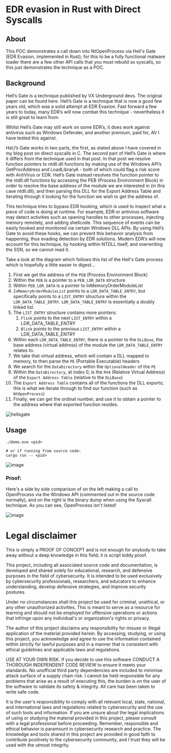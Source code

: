 # EDR evasion in Rust with Direct Syscalls

## About

This POC demonstrates a call down into NtOpenProcess via Hell's Gate (EDR Evasion, implemented in Rust); for this to be a fully functional malware loader there are
a few other API calls that you must rebuild as syscalls, so this just demonstrates the technique as a POC.


## Background

Hell’s Gate is a technique published by VX Underground devs. The original paper can be found here. Hell’s Gate is a technique that is now a good few years old, which was a solid attempt at EDR Evasion. Fast forward a few years to today, many EDR’s will now combat this technique - nevertheless it is still great to learn from. 

Whilst Hell’s Gate may still work on some EDR’s, it does work against antivirus such as Windows Defender, and another premium, paid for, AV I have tested this against.

Hel;l’s Gate works in two parts, the first, as stated above I have covered in my blog post on direct syscalls in C. The second part of Hell’s Gate is where it differs from the technique used in that post. In that post we resolve function pointers to ntdll.dll functions by making use of the Windows API’s GetProcAddress and LoadLibraryA - both of which could flag a risk score with AntiVirus or EDR. Hell’s Gate instead resolves the function pointer to the ntdll.dll functions by accessing the PEB (Process Environment Block) in order to resolve the base address of the module we are interested in (in this case ntdll.dll); and then parsing this DLL for the Export Address Table and iterating through it looking for the function we wish to get the address of.

This technique tries to bypass EDR hooking, which is used to inspect what a piece of code is doing at runtime. For example, EDR or antivirus software may detect activities such as opening handles to other processes, injecting memory remotely, and adding shellcode. This sequence of events can be easily hooked and monitored via certain Windows DLL APIs. By using Hell’s Gate to avoid these hooks, we can prevent this behavior analysis from happening, thus evading detection by EDR solutions. Modern EDR’s will now account for this technique, by hooking within NTDLL itself, and overwriting the SSN, so we cannot read it.

Take a look at the diagram which follows this list of the Hell's Gate process which is hopefully a little easier to digest...

1) First we get the address of the `PEB` (Process Environment Block)
2) Within the `PEB` is a pointer to a `PEB_LDR_DATA` structure
3) Within `PEB_LDR_DATA` is a pointer to InMemoryOrderModuleList
4) `InMemoryOrderModuleList` points to a `LDR_DATA_TABLE_ENTRY`, but specifically points to a `LIST_ENTRY` structure within the `LDR_DATA_TABLE_ENTRY`. `LDR_DATA_TABLE_ENTRY` is essentially a doubly linked list.
5) The `LIST_ENTRY` structure contains more pointers:
   1) `Flink` points to the next `LIST_ENTRY` within a LDR_DATA_TABLE_ENTRY
   2) `Blink` points to the previous `LIST_ENTRY` within a LDR_DATA_TABLE_ENTRY
6) Within each `LDR_DATA_TABLE_ENTRY`, there is a pointer to the `DLLBase`, the base address (virtual address) of the module the `LDR_DATA_TABLE_ENTRY` relates to.
7) We take that virtual address, which will contain a DLL mapped to memory, to then parse the `PE` (Portable Executable) headers
8) We search for the `DataDirectory` within the `OptionalHeader` of the `PE`
9) Within the `DataDirectory`, at index 0, is the `RVA` (Relative Virtual Address) of the `Export Address Table` (relative to the `DLLBase`)
10) The `Export Address Table` contains all of the functions the DLL exports; this is what we iterate through to find our function (such as `NtOpenProcess`)
11) Finally, we can get the ordinal number, and use it to obtain a pointer to the address where that exported function resides.

![hellsgate](https://github.com/0xflux/Rust-Hells-Gate/assets/49762827/c4a35cd5-24f6-4731-bff3-773bcd4a381d)

## Usage

```shell
./demo.exe <pid>

# or if running from source code:
cargo run -- <pid>
```

![image](https://github.com/0xflux/Rust-Hells-Gate/assets/49762827/f92f0011-fd54-4596-a3b2-6c9857a650ca)

### Proof:

Here's a side by side comparison of on the left making a call to OpenProcess via the Windows API 
(commented out in the source code normally), and on the right is the binary dump when using the Syscall technique.
As you can see, OpenProcess isn't listed!

![image](https://github.com/0xflux/Rust-syscall-EDR-evasion/assets/49762827/65f66427-4b06-4070-8a35-782de96ce81b)

# Legal disclaimer

This is simply a PROOF OF CONCEPT and is not enough for anybody to take away without a deep knowledge in this
field; it is script kiddy proof. 

This project, including all associated source code and documentation, is developed and shared solely for 
educational, research, and defensive purposes in the field of cybersecurity. It is intended to be used 
exclusively by cybersecurity professionals, researchers, and educators to enhance understanding, develop 
defensive strategies, and improve security postures.

Under no circumstances shall this project be used for criminal, unethical, or any other unauthorized activities. 
This is meant to serve as a resource for learning and should not be employed for offensive operations or actions 
that infringe upon any individual's or organization's rights or privacy.

The author of this project disclaims any responsibility for misuse or illegal application of the material 
provided herein. By accessing, studying, or using this project, you acknowledge and agree to use the information 
contained within strictly for lawful purposes and in a manner that is consistent with ethical guidelines and 
applicable laws and regulations.

USE AT YOUR OWN RISK. If you decide to use this software CONDUCT A THOROUGH INDEPENDENT CODE REVIEW to ensure it 
meets your standards. No unofficial third party dependencies are included to minimise attack surface of a supply 
chain risk. I cannot be held responsible for any problems that arise as a result of executing this, the burden 
is on the user of the software to validate its safety & integrity. All care has been taken to write safe code.

It is the user's responsibility to comply with all relevant local, state, national, and international laws and 
regulations related to cybersecurity and the use of such tools and information. If you are unsure about the 
legal implications of using or studying the material provided in this project, please consult with a legal 
professional before proceeding. Remember, responsible and ethical behavior is paramount in cybersecurity research 
and practice. The knowledge and tools shared in this project are provided in good faith to contribute positively 
to the cybersecurity community, and I trust they will be used with the utmost integrity.
